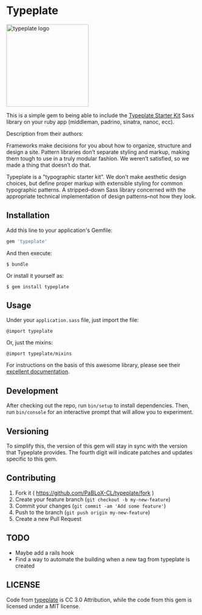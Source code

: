 # Typeplate

<a href="//typeplate.com"><img src="http://typeplate.com/img/logo.png" alt="typeplate logo" width="216" height="216"></a>

This is a simple gem to being able to include the [Typeplate Starter Kit](http://typeplate.com/)
Sass library on your ruby app (middleman, padrino, sinatra, nanoc, ecc).

Description from their authors:

Frameworks make decisions for you about how to organize, structure and design
a site. Pattern libraries don’t separate styling and markup, making them tough
to use in a truly modular fashion. We weren’t satisfied, so we made a thing that
doesn’t do that.

Typeplate is a "typographic starter kit". We don’t make aesthetic design
choices, but define proper markup with extensible styling for common typographic
patterns. A stripped–down Sass library concerned with the appropriate technical
implementation of design patterns–not how they look.

## Installation

Add this line to your application's Gemfile:

```ruby
gem 'typeplate'
```

And then execute:

    $ bundle

Or install it yourself as:

    $ gem install typeplate

## Usage

Under your `application.sass` file, just import the file:

    @import typeplate

Or, just the mixins:

    @import typeplate/mixins

For instructions on the basis of this awesome library, please see their
[excellent documentation](http://typeplate.com).

## Development

After checking out the repo, run `bin/setup` to install dependencies. Then, run
`bin/console` for an interactive prompt that will allow you to experiment.

## Versioning

To simplify this, the version of this gem will stay in sync with the version
that Typeplate provides. The fourth digit will indicate patches and updates
specific to this gem.

## Contributing

1. Fork it ( https://github.com/PaBLoX-CL/typeplate/fork )
2. Create your feature branch (`git checkout -b my-new-feature`)
3. Commit your changes (`git commit -am 'Add some feature'`)
4. Push to the branch (`git push origin my-new-feature`)
5. Create a new Pull Request

## TODO

+ Maybe add a rails hook
+ Find a way to automate the building when a new tag from typeplate is created

## LICENSE

Code from [typeplate](https://github.com/typeplate/starter-kit) is CC 3.0 Attribution,
while the code from this gem is licensed under a MIT license.
